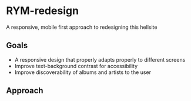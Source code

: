 # RYM-redesign
A responsive, mobile first approach to redesigning this hellsite

## Goals
* A responsive design that properly adapts properly to different screens
* Improve text-background contrast for accessibility
* Improve discoverability of albums and artists to the user

## Approach
